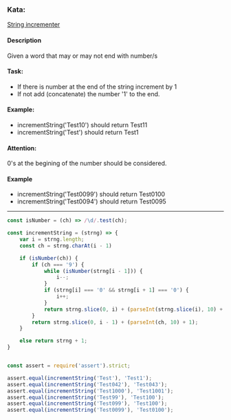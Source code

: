 ### Kata: 
[String incrementer](https://www.codewars.com/kata/54a91a4883a7de5d7800009c)
#### Description
Given a word that may or may not end with number/s

#### Task:
* If there is number at the end of the string increment by 1
* If not add (concatenate) the number '1' to the end.

#### Example: 
* incrementString('Test10') should return Test11
* incrementString('Test') should return Test1

#### Attention:
0's at the begining of the number should be considered.

#### Example
 * incrementString('Test0099') should return Test0100
 * incrementString('Test0094') should return Test0095

___________________________________________________________________________

```javascript
const isNumber = (ch) => /\d/.test(ch);

const incrementString = (strng) => {
    var i = strng.length;
    const ch = strng.charAt(i - 1)

    if (isNumber(ch)) {
        if (ch === '9') {
            while (isNumber(strng[i - 1])) {
                i--;
            }
            if (strng[i] === '0' && strng[i + 1] === '0') {
                i++;
            }
            return strng.slice(0, i) + (parseInt(strng.slice(i), 10) + 1);
        }
        return strng.slice(0, i - 1) + (parseInt(ch, 10) + 1);
    }

    else return strng + 1;
}


const assert = require('assert').strict;

assert.equal(incrementString('Test'), 'Test1');
assert.equal(incrementString('Test042'), 'Test043');
assert.equal(incrementString('Test1000'), 'Test1001');
assert.equal(incrementString('Test99'), 'Test100');
assert.equal(incrementString('Test099'), 'Test100');
assert.equal(incrementString('Test0099'), 'Test0100');
```